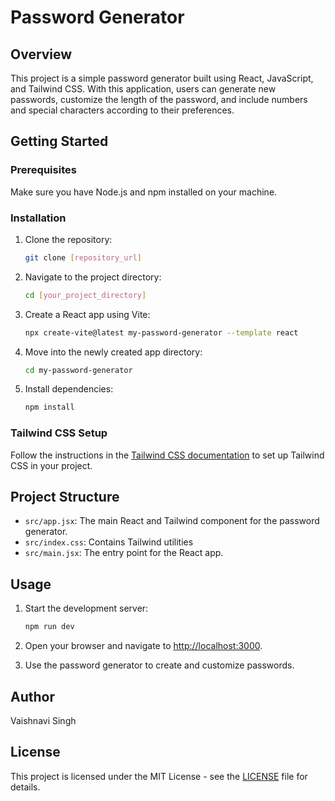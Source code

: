 
# Password Generator

## Overview
This project is a simple password generator built using React, JavaScript, and Tailwind CSS. With this application, users can generate new passwords, customize the length of the password, and include numbers and special characters according to their preferences.

## Getting Started

### Prerequisites
Make sure you have Node.js and npm installed on your machine.

### Installation

1. Clone the repository:
   ```bash
   git clone [repository_url]
   ```

2. Navigate to the project directory:
   ```bash
   cd [your_project_directory]
   ```

3. Create a React app using Vite:
   ```bash
   npx create-vite@latest my-password-generator --template react
   ```

4. Move into the newly created app directory:
   ```bash
   cd my-password-generator
   ```

5. Install dependencies:
   ```bash
   npm install
   ```

### Tailwind CSS Setup

Follow the instructions in the [Tailwind CSS documentation](https://tailwindcss.com/docs/installation) to set up Tailwind CSS in your project.

## Project Structure

- `src/app.jsx`: The main React and Tailwind component for the password generator.
- `src/index.css`: Contains Tailwind utilities
- `src/main.jsx`: The entry point for the React app.

## Usage

1. Start the development server:
   ```bash
   npm run dev
   ```

2. Open your browser and navigate to [http://localhost:3000](http://localhost:3000).

3. Use the password generator to create and customize passwords.

## Author
Vaishnavi Singh

## License
This project is licensed under the MIT License - see the [LICENSE](LICENSE) file for details.


